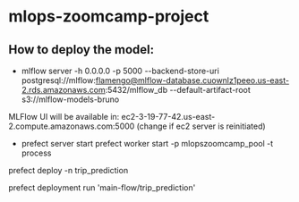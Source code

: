 # mlops-zoomcamp-project

## How to deploy the model:
* mlflow server -h 0.0.0.0 -p 5000 --backend-store-uri postgresql://mlflow:flamengo@mlflow-database.cuownlz1peeo.us-east-2.rds.amazonaws.com:5432/mlflow_db --default-artifact-root s3://mlflow-models-bruno

MLFlow UI will be available in: ec2-3-19-77-42.us-east-2.compute.amazonaws.com:5000 (change if ec2 server is reinitiated)


* prefect server start
prefect worker start -p mlopszoomcamp_pool -t process

prefect deploy -n trip_prediction

prefect deployment run 'main-flow/trip_prediction'

